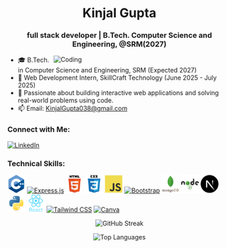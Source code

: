 <h1 align="center">Kinjal Gupta</h1>
<h3 align="center">full stack developer | B.Tech. Computer Science and Engineering, @SRM(2027)</h3>
<img align="right" alt="Coding" width="400" src="https://miro.medium.com/v2/resize:fit:1400/format:webp/0*yBvA5CnEX3Sd4aod.gif">

- 🎓 B.Tech. in Computer Science and Engineering, SRM (Expected 2027)
- 💼 Web Development Intern, SkillCraft Technology (June 2025 - July 2025)
- 🚀 Passionate about building interactive web applications and solving real-world problems using code.
- 📫 Email: <a href="mailto:KinjalGupta038@gmail.com">KinjalGupta038@gmail.com</a>

<h3 align="left">Connect with Me:</h3>
<p align="left">
  <a href="https://www.linkedin.com/in/kinjalgupta06k" target="_blank"><img src="https://raw.githubusercontent.com/rahuldkjain/github-profile-readme-generator/master/src/images/icons/Social/linked-in-alt.svg" alt="LinkedIn" height="30" width="40" /></a>
  </p>
<h3 align="left">Technical Skills:</h3>
<p align="left">   
  <a href="https://isocpp.org/" target="_blank" rel="noreferrer"><img src="https://raw.githubusercontent.com/devicons/devicon/master/icons/cplusplus/cplusplus-original.svg" alt="C++" width="40" height="40"/></a>
  <a href="https://expressjs.com" target="_blank" rel="noreferrer"><img src="https://imgs.search.brave.com/mbCmnzyXq0GSzC2OSU-ozyxZg0lScJNT5JrwkAphmnI/rs:fit:860:0:0:0/g:ce/aHR0cHM6Ly9pbWdz/LnNlYXJjaC5icmF2/ZS5jb20vdmpGOWhm/OExZTHRNclVtcGdB/VF9CWS02ak85am9n/WEpfb3B5LU51TkF4/SS9yczpmaXQ6NTAw/OjA6MDowL2c6Y2Uv/YUhSMGNITTZMeTlq/Ykc5MS9aQzVuYVhS/b2RXSjFjMlZ5L1ky/OXVkR1Z1ZEM1amIy/MHYvWVhOelpYUnpM/emsxTURFeC9NaTh4/TkRBeE9UYzVOQzgz/L01XVXpNalV5WVMx/bU1XWmgvTFRFeFpU/VXRPVEZtT1MxaS9O/MlUzTjJFeFl6aGla/VGd1L2NHNW4" alt="Express.js" width="40" height="40"/></a>
  <a href="https://www.w3.org/html/" target="_blank" rel="noreferrer"><img src="https://raw.githubusercontent.com/devicons/devicon/master/icons/html5/html5-original-wordmark.svg" alt="HTML5" width="40" height="40"/></a>
  <a href="https://developer.mozilla.org/en-US/docs/Web/CSS" target="_blank" rel="noreferrer"><img src="https://raw.githubusercontent.com/devicons/devicon/master/icons/css3/css3-original-wordmark.svg" alt="CSS3" width="40" height="40"/></a>
  <a href="https://developer.mozilla.org/en-US/docs/Web/JavaScript" target="_blank" rel="noreferrer"><img src="https://raw.githubusercontent.com/devicons/devicon/master/icons/javascript/javascript-original.svg" alt="JavaScript" width="40" height="40"/></a>
  <a href="https://getbootstrap.com/" target="_blank" rel="noreferrer"><img src="https://www.vectorlogo.zone/logos/getbootstrap/getbootstrap-icon.svg" alt="Bootstrap" width="40" height="40"/></a>
  <a href="https://www.mongodb.com/" target="_blank" rel="noreferrer"><img src="https://raw.githubusercontent.com/devicons/devicon/master/icons/mongodb/mongodb-original-wordmark.svg" alt="MongoDB" width="40" height="40"/></a>
  <a href="https://nodejs.org" target="_blank" rel="noreferrer"><img src="https://raw.githubusercontent.com/devicons/devicon/master/icons/nodejs/nodejs-original-wordmark.svg" alt="Node.js" width="40" height="40"/></a>
  <a href="https://nextjs.org/" target="_blank" rel="noreferrer"><img src="https://raw.githubusercontent.com/devicons/devicon/master/icons/nextjs/nextjs-original.svg" alt="Next.js" width="40" height="40"/></a>
  <a href="https://www.python.org" target="_blank" rel="noreferrer"><img src="https://raw.githubusercontent.com/devicons/devicon/master/icons/python/python-original.svg" alt="Python" width="40" height="40"/></a>
  <a href="https://reactjs.org/" target="_blank" rel="noreferrer"><img src="https://raw.githubusercontent.com/devicons/devicon/master/icons/react/react-original-wordmark.svg" alt="React" width="40" height="40"/></a>
  <a href="https://tailwindcss.com/" target="_blank" rel="noreferrer"><img src="https://www.vectorlogo.zone/logos/tailwindcss/tailwindcss-icon.svg" alt="Tailwind CSS" width="40" height="40"/></a>
  <a href="https://www.canva.com/" target="_blank" rel="noreferrer"><img src="https://www.vectorlogo.zone/logos/canva/canva-icon.svg" alt="Canva" width="40" height="40"/></a>
</p>
<p align="center">
  <img src="https://nirzak-streak-stats.vercel.app/?user=kinjalgupta46&theme=dark&hide_border=false" alt="GitHub Streak" />
</p>

<p align="center">
  <img src="https://github-readme-stats.vercel.app/api/top-langs/?username=kinjalgupta46&theme=github_dark&hide_border=false&include_all_commits=false&count_private=false&layout=compact" alt="Top Languages" />
</p>
